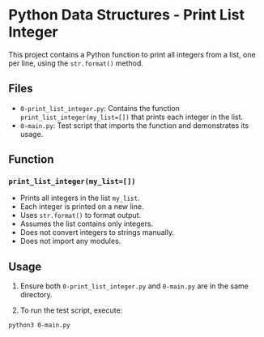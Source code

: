 # Python Data Structures - Print List Integer

This project contains a Python function to print all integers from a list, one per line, using the `str.format()` method.

## Files

- `0-print_list_integer.py`: Contains the function `print_list_integer(my_list=[])` that prints each integer in the list.
- `0-main.py`: Test script that imports the function and demonstrates its usage.

## Function

### `print_list_integer(my_list=[])`

- Prints all integers in the list `my_list`.
- Each integer is printed on a new line.
- Uses `str.format()` to format output.
- Assumes the list contains only integers.
- Does not convert integers to strings manually.
- Does not import any modules.

## Usage

1. Ensure both `0-print_list_integer.py` and `0-main.py` are in the same directory.

2. To run the test script, execute:

```bash
python3 0-main.py
